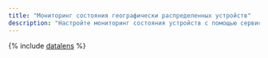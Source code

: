 ```yaml
---
title: "Мониторинг состояния географически распределенных устройств"
description: "Настройте мониторинг состояния устройств с помощью сервисов {{ iot-name }}, {{ sf-name }}, {{ mpg-name }} и {{ datalens-name }}."
---
```


{% include [datalens](../../_tutorials/applied/datalens.md) %}